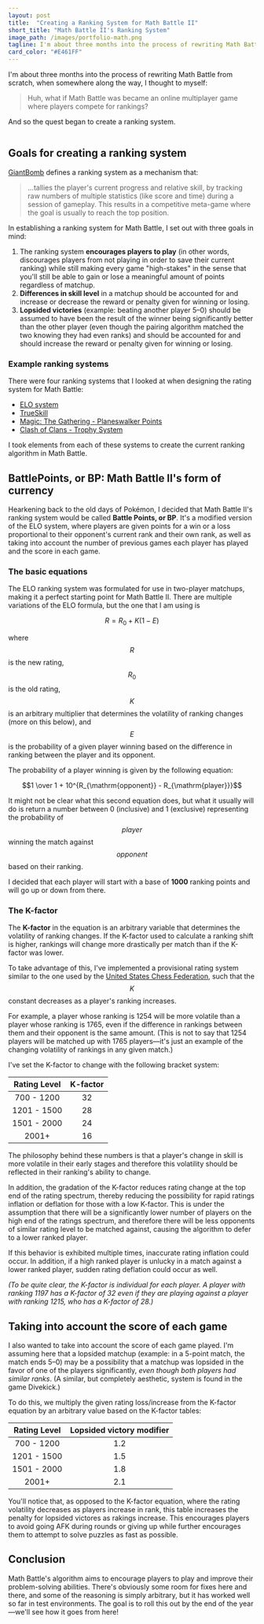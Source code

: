 ```yaml
---
layout: post
title:  "Creating a Ranking System for Math Battle II"
short_title: "Math Battle II's Ranking System"
image_path: /images/portfolio-math.png
tagline: I'm about three months into the process of rewriting Math Battle from scratch, when somewhere along the way, I thought to myself, "What if Math Battle had a multiplayer ELO rating system?"
card_color: "#E461FF"
---
```


I'm about three months into the process of rewriting Math Battle from scratch, when somewhere along the way, I thought to myself:

<blockquote class="blockquote">
    Huh, what if Math Battle was became an online multiplayer game where players compete for rankings?
</blockquote>

And so the quest began to create a ranking system.

<figure class="lazyload" data-expand="-20">
    <img class="responsive-screenshot lazyload" data-src="/images/projects/math-battle/leaderboard.png">
</figure>

## Goals for creating a ranking system

[GiantBomb](http://www.giantbomb.com/ranking-system/3015-2163/) defines a ranking system as a mechanism that:

<blockquote class="blockquote">
    ...tallies the player's current progress and relative skill, by tracking raw numbers of multiple statistics (like score and time) during a session of gameplay. This results in a competitive meta-game where the goal is usually to reach the top position.
</blockquote>

In establishing a ranking system for Math Battle, I set out with three goals in mind:

1. The ranking system **encourages players to play** (in other words, discourages players from not playing in order to save their current ranking) while still making every game "high-stakes" in the sense that you'll still be able to gain or lose a meaningful amount of points regardless of matchup.
2. **Differences in skill level** in a matchup should be accounted for and increase or decrease the reward or penalty given for winning or losing.
3. **Lopsided victories** (example: beating another player 5–0) should be assumed to have been the result of the winner being significantly better than the other player (even though the pairing algorithm matched the two knowing they had even ranks) and should be accounted for and should increase the reward or penalty given for winning or losing.

### Example ranking systems

There were four ranking systems that I looked at when designing the rating system for Math Battle:

* [ELO system](https://en.wikipedia.org/wiki/ELO_rating_system)
* [TrueSkill](http://research.microsoft.com/en-us/projects/trueskill/details.aspx)
* [Magic: The Gathering - Planeswalker Points](https://www.wizards.com/magic/planeswalkerpoints)
* [Clash of Clans - Trophy System](http://forum.supercell.net/showthread.php/342724-TROPHY-OFFERS-Formulas-discovered%21%21)

I took elements from each of these systems to create the current ranking algorithm in Math Battle.

## BattlePoints, or BP: Math Battle II's form of currency

Hearkening back to the old days of Pokémon, I decided that Math Battle II's ranking system would be called **Battle Points, or BP**. It's a modified version of the ELO system, where players are given points for a win or a loss proportional to their opponent's current rank and their own rank, as well as taking into account the number of previous games each player has played and the score in each game.

### The basic equations

The ELO ranking system was formulated for use in two-player matchups, making it a perfect starting point for Math Battle II. There are multiple variations of the ELO formula, but the one that I am using is

$$R = R_0 + K(1 - E)$$

where $$R$$ is the new rating, $$R_0$$ is the old rating, $$K$$ is an arbitrary multiplier that determines the volatility of ranking changes (more on this below), and $$E$$ is the probability of a given player winning based on the difference in ranking between the player and its opponent.

The probability of a player winning is given by the following equation:

$$1 \over 1 + 10^{R_{\mathrm{opponent}} - R_{\mathrm{player}}}$$

It might not be clear what this second equation does, but what it usually will do is return a number between 0 (inclusive) and 1 (exclusive) representing the probability of $$player$$ winning the match against $$opponent$$ based on their ranking.

I decided that each player will start with a base of **1000** ranking points and will go up or down from there.

### The K-factor

The **K-factor** in the equation is an arbitrary variable that determines the volatility of ranking changes. If the K-factor used to calculate a ranking shift is higher, rankings will change more drastically per match than if the K-factor was lower.

To take advantage of this, I've implemented a provisional rating system similar to the one used by the [United States Chess Federation](https://new.uschess.org/home/), such that the $$K$$ constant decreases as a player's ranking increases.

For example, a player whose ranking is 1254 will be more volatile than a player whose ranking is 1765, even if the difference in rankings between them and their opponent is the same amount. (This is not to say that 1254 players will be matched up with 1765 players—it's just an example of the changing volatility of rankings in any given match.)

I've set the K-factor to change with the following bracket system:

| Rating Level | K-factor |
|:------------:|:--------:|
|  700 - 1200  |    32    |
|  1201 - 1500 |    28    |
|  1501 - 2000 |    24    |
|     2001+    |    16    |

The philosophy behind these numbers is that a player's change in skill is more volatile in their early stages and therefore this volatility should be reflected in their ranking's ability to change.

In addition, the gradation of the K-factor reduces rating change at the top end of the rating spectrum, thereby reducing the possibility for rapid ratings inflation or deflation for those with a low K-factor. This is under the assumption that there will be a significantly lower number of players on the high end of the ratings spectrum, and therefore there will be less opponents of similar rating level to be matched against, causing the algorithm to defer to a lower ranked player.

If this behavior is exhibited multiple times, inaccurate rating inflation could occur. In addition, if a high ranked player is unlucky in a match against a lower ranked player, sudden rating deflation could occur as well.

*(To be quite clear, the K-factor is individual for each player. A player with ranking 1197 has a K-factor of 32 even if they are playing against a player with ranking 1215, who has a K-factor of 28.)*

## Taking into account the score of each game

I also wanted to take into account the score of each game played. I'm assuming here that a lopsided matchup (example: in a 5-point match, the match ends 5–0) may be a possibility that a matchup was lopsided in the favor of one of the players significantly, *even though both players had similar ranks*. (A similar, but completely aesthetic, system is found in the game Divekick.)

To do this, we multiply the given rating loss/increase from the K-factor equation by an arbitrary value based on the K-factor tables:

| Rating Level | Lopsided victory modifier |
|:------------:|:-------------------------:|
|  700 - 1200  |            1.2            |
|  1201 - 1500 |            1.5            |
|  1501 - 2000 |            1.8            |
|     2001+    |            2.1            |

You'll notice that, as opposed to the K-factor equation, where the rating volatility decreases as players increase in rank, this table increases the penalty for lopsided victores as rakings increase. This encourages players to avoid going AFK during rounds or giving up while further encourages them to attempt to solve puzzles as fast as possible.

## Conclusion

Math Battle's algorithm aims to encourage players to play and improve their problem-solving abilities. There's obviously some room for fixes here and there, and some of the reasoning is simply arbitrary, but it has worked well so far in test environments. The goal is to roll this out by the end of the year—we'll see how it goes from here!
